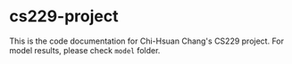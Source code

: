 # cs229-project

This is the code documentation for Chi-Hsuan Chang's CS229 project.
For model results, please check `model` folder.
